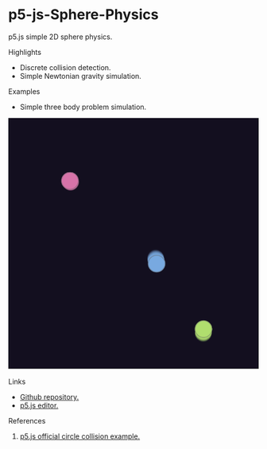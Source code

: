 # p5-js-Sphere-Physics

p5.js simple 2D sphere physics.

Highlights

- Discrete collision detection.
- Simple Newtonian gravity simulation.

Examples

- Simple three body problem simulation.

![Three body problem simulation example](README-assets/example-three-body-problem-simulation.png)

Links

- [Github repository.](https://github.com/liu-yucheng/p5-js-Sphere-Physics)
- [p5.js editor.](https://editor.p5js.org/liu-yucheng/sketches/BmJQ97xhs)

References

1. [p5.js official circle collision example.](https://p5js.org/examples/motion-circle-collision.html)
